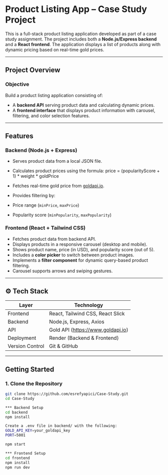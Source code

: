 # Product Listing App – Case Study Project

This is a full-stack product listing application developed as part of a case study assignment. The project includes both a **Node.js/Express backend** and a **React frontend**. The application displays a list of products along with dynamic pricing based on real-time gold prices.

---

## Project Overview

### Objective

Build a product listing application consisting of:

-  A **backend API** serving product data and calculating dynamic prices.
-  A **frontend interface** that displays product information with carousel, filtering, and color selection features.

---

## Features

### Backend (Node.js + Express)

- Serves product data from a local JSON file.
- Calculates product prices using the formula:
price = (popularityScore + 1) * weight * goldPrice


- Fetches real-time gold price from [goldapi.io](https://www.goldapi.io).
- Provides filtering by:
- Price range (`minPrice`, `maxPrice`)
- Popularity score (`minPopularity`, `maxPopularity`)

### Frontend (React + Tailwind CSS)

- Fetches product data from backend API.
- Displays products in a responsive carousel (desktop and mobile).
- Shows product name, price (in USD), and popularity score (out of 5).
- Includes a **color picker** to switch between product images.
- Implements a **filter component** for dynamic query-based product filtering.
- Carousel supports arrows and swiping gestures.

---

## ⚙️ Tech Stack

| Layer       | Technology                          |
|-------------|-------------------------------------|
| Frontend    | React, Tailwind CSS, React Slick    |
| Backend     | Node.js, Express, Axios             |
| API         | Gold API (https://www.goldapi.io)   |
| Deployment  | Render (Backend & Frontend)         |
| Version Control | Git & GitHub                    |

---

## Getting Started

### 1. Clone the Repository

```bash
git clone https://github.com/esrefyapici/Case-Study.git
cd Case-Study

*** Backend Setup
cd backend
npm install

Create a .env file in backend/ with the following:
GOLD_API_KEY=your_goldapi_key
PORT=5001

npm start

*** Frontend Setup
cd frontend
npm install
npm run dev

